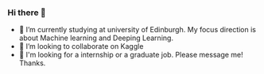 ### Hi there 👋
- 🌱 I’m currently studying at university of Edinburgh. My focus direction is about Machine learning and Deeping Learning. 
- 🌱 I’m looking to collaborate on Kaggle
- 🌱 I'm looking for a internship or a graduate job. Please message me! Thanks.
<!--
**Jackson-Iceberg/Jackson-Iceberg** is a ✨ _special_ ✨ repository because its `README.md` (this file) appears on your GitHub profile.

Here are some ideas to get you started:

- 🔭 I’m currently working on ...
- 🌱 I’m currently learning ...
- 👯 I’m looking to collaborate on ...
- 🤔 I’m looking for help with ...
- 💬 Ask me about ...
- 📫 How to reach me: ...
- 😄 Pronouns: ...
- ⚡ Fun fact: ...
-->
